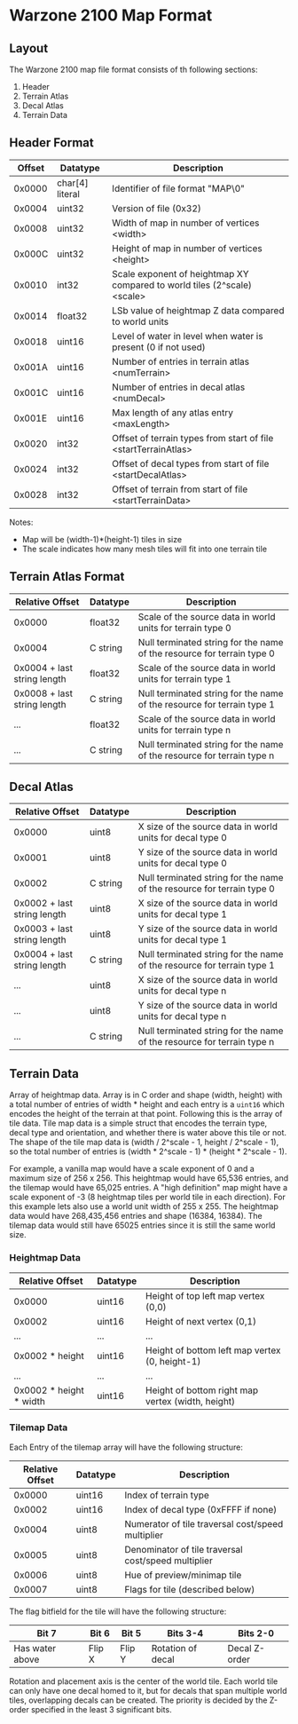 # Warzone 2100 Map Format

## Layout

The Warzone 2100 map file format consists of th following sections:

1. Header
2. Terrain Atlas
3. Decal Atlas
4. Terrain Data

## Header Format


| Offset |    Datatype     |                              Description                              |
|--------|-----------------|-----------------------------------------------------------------------|
| 0x0000 | char[4] literal | Identifier of file format "MAP\0"                                     |
| 0x0004 | uint32          | Version of file (0x32)                                                |
| 0x0008 | uint32          | Width of map in number of vertices  \<width\>                            |
| 0x000C | uint32          | Height of map in number of vertices \<height\>                          |
| 0x0010 | int32           | Scale exponent of heightmap XY compared to world tiles (2^scale) \<scale\> |
| 0x0014 | float32         | LSb value of heightmap Z data compared to world units                       |
| 0x0018 | uint16          | Level of water in level when water is present (0 if not used)         |
| 0x001A | uint16          | Number of entries in terrain atlas \<numTerrain\>                       |
| 0x001C | uint16          | Number of entries in decal atlas \<numDecal\>                           |
| 0x001E | uint16          | Max length of any atlas entry \<maxLength\>                           |
| 0x0020 | int32           | Offset of terrain types from start of file \<startTerrainAtlas\>        |
| 0x0024 | int32           | Offset of decal types from start of file \<startDecalAtlas\>          |
| 0x0028 | int32           | Offset of terrain from start of file \<startTerrainData\>          |

Notes:
- Map will be (width-1)*(height-1) tiles in size
- The scale indicates how many mesh tiles will fit into one terrain tile

## Terrain Atlas Format

|       Relative Offset       | Datatype |                              Description                               |
|-----------------------------|----------|------------------------------------------------------------------------|
| 0x0000                      | float32  | Scale of the source data in world units for terrain type 0             |
| 0x0004                      | C string | Null terminated string for the name of the resource for terrain type 0 |
| 0x0004 + last string length | float32  | Scale of the source data in world units for terrain type 1             |
| 0x0008 + last string length | C string | Null terminated string for the name of the resource for terrain type 1 |
| ...                         | float32  | Scale of the source data in world units for terrain type n             |
| ...                         | C string | Null terminated string for the name of the resource for terrain type n |



## Decal Atlas


|       Relative Offset       | Datatype |                              Description                               |
|-----------------------------|----------|------------------------------------------------------------------------|
| 0x0000                      | uint8    | X size of the source data in world units for decal type 0              |
| 0x0001                      | uint8    | Y size of the source data in world units for decal type 0              |
| 0x0002                      | C string | Null terminated string for the name of the resource for terrain type 0 |
| 0x0002 + last string length | uint8    | X size of the source data in world units for decal type 1              |
| 0x0003 + last string length | uint8    | Y size of the source data in world units for decal type 1              |
| 0x0004 + last string length | C string | Null terminated string for the name of the resource for terrain type 1 |
| ...                         | uint8    | X size of the source data in world units for decal type n              |
| ...                         | uint8    | Y size of the source data in world units for decal type n              |
| ...                         | C string | Null terminated string for the name of the resource for terrain type n |


## Terrain Data

Array of heightmap data. Array is in C order and shape (width, height) with a total number of entries of width * height and each entry is a `uint16` which encodes the height of the terrain at that point. Following this is the array of tile data. Tile map data is a simple struct that encodes the terrain type, decal type and orientation, and whether there is water above this tile or not. The shape of the tile map data is (width / 2^scale - 1, height / 2^scale - 1), so the total number of entries is (width * 2^scale - 1) * (height * 2^scale - 1).

For example, a vanilla map would have a scale exponent of 0 and a maximum size of 256 x 256. This heightmap would have 65,536 entries, and the tilemap would have 65,025 entries. A "high definition" map might have a scale exponent of -3 (8 heightmap tiles per world tile in each direction). For this example lets also use a world unit width of 255 x 255. The heightmap data would have 268,435,456 entries and shape (16384, 16384). The tilemap data would still have 65025 entries since it is still the same world size. 


### Heightmap Data

|     Relative Offset     | Datatype |                    Description                    |
|-------------------------|----------|---------------------------------------------------|
| 0x0000                  | uint16   | Height of top left map vertex (0,0)               |
| 0x0002                  | uint16   | Height of next vertex (0,1)                       |
| ...                     | ...      | ...                                               |
| 0x0002 * height         | uint16   | Height of bottom left map vertex (0, height-1)    |
| ...                     | ...      | ...                                               |
| 0x0002 * height * width | uint16   | Height of bottom right map vertex (width, height) |


### Tilemap Data


Each Entry of the tilemap array will have the following structure:

| Relative Offset | Datatype |                     Description                     |
|-----------------|----------|-----------------------------------------------------|
| 0x0000          | uint16   | Index of terrain type                               |
| 0x0002          | uint16   | Index of decal type (0xFFFF if none)                |
| 0x0004          | uint8    | Numerator of tile traversal cost/speed multiplier   |
| 0x0005          | uint8    | Denominator of tile traversal cost/speed multiplier |
| 0x0006          | uint8    | Hue of preview/minimap tile                         |
| 0x0007          | uint8    | Flags for tile (described below)                    |

The flag bitfield for the tile will have the following structure:

|      Bit 7      | Bit 6  | Bit 5  |     Bits 3-4      | Bits 2-0 |
|-----------------|--------|--------|-------------------|----------|
| Has water above | Flip X | Flip Y | Rotation of decal | Decal Z-order |

Rotation and placement axis is the center of the world tile. Each world tile can only have one decal homed to it, but for decals that span multiple world tiles, overlapping decals can be created. The priority is decided by the Z-order specified in the least 3 significant bits.